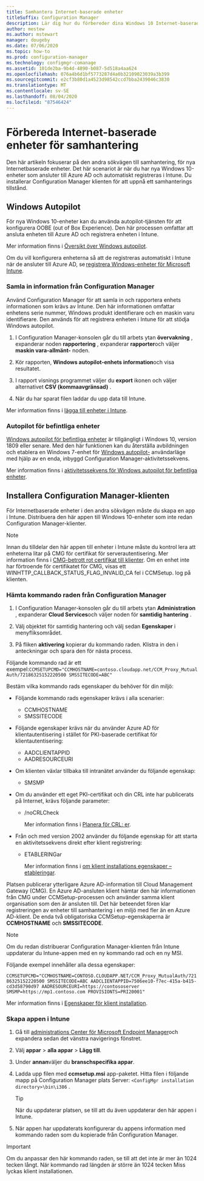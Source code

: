 ```yaml
---
title: Samhantera Internet-baserade enheter
titleSuffix: Configuration Manager
description: Lär dig hur du förbereder dina Windows 10 Internet-baserade enheter för samhantering.
author: mestew
ms.author: mstewart
manager: dougeby
ms.date: 07/06/2020
ms.topic: how-to
ms.prod: configuration-manager
ms.technology: configmgr-comanage
ms.assetid: 101de2ba-9b4d-4890-b087-5d518a4aa624
ms.openlocfilehash: 076a4b6d1bf5773287d4a0b32109023039a3b399
ms.sourcegitcommit: e2cf3b80d1a4523d98542ccd7bba2439046c3830
ms.translationtype: MT
ms.contentlocale: sv-SE
ms.lasthandoff: 08/04/2020
ms.locfileid: "87546424"
---
```

# <a name="how-to-prepare-internet-based-devices-for-co-management"></a>Förbereda Internet-baserade enheter för samhantering

Den här artikeln fokuserar på den andra sökvägen till samhantering, för nya Internetbaserade enheter. Det här scenariot är när du har nya Windows 10-enheter som ansluter till Azure AD och automatiskt registreras i Intune. Du installerar Configuration Manager klienten för att uppnå ett samhanterings tillstånd.  

## <a name="windows-autopilot"></a>Windows Autopilot

För nya Windows 10-enheter kan du använda autopilot-tjänsten för att konfigurera OOBE (out of Box Experience). Den här processen omfattar att ansluta enheten till Azure AD och registrera enheten i Intune.  

Mer information finns i [Översikt över Windows autopilot](../../autopilot/windows-autopilot.md).

Om du vill konfigurera enheterna så att de registreras automatiskt i Intune när de ansluter till Azure AD, se [registrera Windows-enheter för Microsoft Intune](https://docs.microsoft.com/intune/windows-enroll).  

### <a name="gather-information-from-configuration-manager"></a>Samla in information från Configuration Manager

Använd Configuration Manager för att samla in och rapportera enhets informationen som krävs av Intune. Den här informationen omfattar enhetens serie nummer, Windows produkt identifierare och en maskin varu identifierare. Den används för att registrera enheten i Intune för att stödja Windows autopilot.

1. I Configuration Manager-konsolen går du till arbets ytan **övervakning** , expanderar noden **rapportering** , expanderar **rapporter**och väljer **maskin vara-allmänt-** noden.  

2. Kör rapporten, **Windows autopilot-enhets information**och visa resultatet.  

3. I rapport visnings programmet väljer du **export** ikonen och väljer alternativet **CSV (kommaavgränsad)** .  

4. När du har sparat filen laddar du upp data till Intune.  

Mer information finns i [lägga till enheter i Intune](https://docs.microsoft.com/intune/enrollment-autopilot#add-devices).

### <a name="autopilot-for-existing-devices"></a>Autopilot för befintliga enheter
<!--1358333-->

[Windows autopilot för befintliga enheter](https://techcommunity.microsoft.com/t5/Windows-IT-Pro-Blog/New-Windows-Autopilot-capabilities-and-expanded-partner-support/ba-p/260430) är tillgängligt i Windows 10, version 1809 eller senare. Med den här funktionen kan du återställa avbildningen och etablera en Windows 7-enhet för [Windows autopilot-](../../autopilot/user-driven.md) användarläge med hjälp av en enda, inbyggd Configuration Manager-aktivitetssekvens.

Mer information finns i [aktivitetssekvens för Windows autopilot för befintliga enheter](../../autopilot/existing-devices.md).

## <a name="install-the-configuration-manager-client"></a>Installera Configuration Manager-klienten

För Internetbaserade enheter i den andra sökvägen måste du skapa en app i Intune. Distribuera den här appen till Windows 10-enheter som inte redan Configuration Manager-klienter.

> [!NOTE]
> Innan du tilldelar den här appen till enheter i Intune måste du kontrol lera att enheterna litar på CMG för certifikat för serverautentisering. Mer information finns i [CMG-betrott rot certifikat till klienter](../core/clients/manage/cmg/certificates-for-cloud-management-gateway.md#bkmk_cmgroot). Om en enhet inte har förtroende för certifikatet för CMG, visas ett WINHTTP_CALLBACK_STATUS_FLAG_INVALID_CA fel i CCMSetup. log på klienten.

### <a name="get-the-command-line-from-configuration-manager"></a>Hämta kommando raden från Configuration Manager

1. I Configuration Manager-konsolen går du till arbets ytan **Administration** , expanderar **Cloud Services**och väljer noden för **samtidig hantering** .  

2. Välj objektet för samtidig hantering och välj sedan **Egenskaper** i menyfliksområdet.  

3. På fliken **aktivering** kopierar du kommando raden. Klistra in den i anteckningar och spara den för nästa process.  

Följande kommando rad är ett exempel:`CCMSETUPCMD="CCMHOSTNAME=contoso.cloudapp.net/CCM_Proxy_MutualAuth/72186325152220500 SMSSITECODE=ABC"`

<!--1358215-->
Bestäm vilka kommando rads egenskaper du behöver för din miljö:  

- Följande kommando rads egenskaper krävs i alla scenarier:  
  - CCMHOSTNAME  
  - SMSSITECODE  

- Följande egenskaper krävs när du använder Azure AD för klientautentisering i stället för PKI-baserade certifikat för klientautentisering:  
  - AADCLIENTAPPID  
  - AADRESOURCEURI  

- Om klienten växlar tillbaka till intranätet använder du följande egenskap:
  - SMSMP  

- Om du använder ett eget PKI-certifikat och din CRL inte har publicerats på Internet, krävs följande parameter:  
  - /noCRLCheck  

    Mer information finns i [Planera för CRL: er](../core/plan-design/security/plan-for-security.md#BKMK_PlanningForCRLs).

- Från och med version 2002 använder du följande egenskap för att starta en aktivitetssekvens direkt efter klient registrering:
  - ETABLERINGar

    Mer information finns i [om klient installations egenskaper – etableringar](../core/clients/deploy/about-client-installation-properties.md#provisionts).

Platsen publicerar ytterligare Azure AD-information till Cloud Management Gateway (CMG). En Azure AD-ansluten klient hämtar den här informationen från CMG under CCMSetup-processen och använder samma klient organisation som den är ansluten till. Det här beteendet fören klar registreringen av enheter till samhantering i en miljö med fler än en Azure AD-klient. De enda två obligatoriska CCMSetup-egenskaperna är **CCMHOSTNAME** och **SMSSITECODE**.<!--3607731-->

> [!NOTE]
> Om du redan distribuerar Configuration Manager-klienten från Intune uppdaterar du Intune-appen med en ny kommando rad och en ny MSI. <!-- SCCMDocs-pr issue 3084 -->

Följande exempel innehåller alla dessa egenskaper:

`CCMSETUPCMD="CCMHOSTNAME=CONTOSO.CLOUDAPP.NET/CCM_Proxy_MutualAuth/72186325152220500 SMSSITECODE=ABC AADCLIENTAPPID=7506ee10-f7ec-415a-b415-cd3d58790d97 AADRESOURCEURI=https://contososerver SMSMP=https://mp1.contoso.com PROVISIONTS=PRI20001"`

Mer information finns i [Egenskaper för klient installation](../core/clients/deploy/about-client-installation-properties.md).

### <a name="create-the-app-in-intune"></a>Skapa appen i Intune

1. Gå till [administrations Center för Microsoft Endpoint Manager](https://endpoint.microsoft.com)och expandera sedan det vänstra navigerings fönstret.  

2. Välj **appar**  >  **alla appar**  >  **Lägg till**.  

3. Under **annan**väljer du **branschspecifika appar**.  

4. Ladda upp filen med **ccmsetup.msi** app-paketet. Hitta filen i följande mapp på Configuration Manager plats Server: `<ConfigMgr installation directory>\bin\i386` .  

    > [!Tip]  
    > När du uppdaterar platsen, se till att du även uppdaterar den här appen i Intune.  

5. När appen har uppdaterats konfigurerar du appens information med kommando raden som du kopierade från Configuration Manager.  

> [!IMPORTANT]
> Om du anpassar den här kommando raden, se till att det inte är mer än 1024 tecken långt. När kommando rad längden är större än 1024 tecken Miss lyckas klient installationen.
